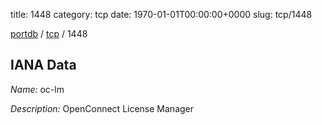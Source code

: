 title: 1448
category: tcp
date: 1970-01-01T00:00:00+0000
slug: tcp/1448

[portdb](/) / [tcp](/category/tcp.html) / 1448


## IANA Data

_Name:_ oc-lm

_Description:_ OpenConnect License Manager

